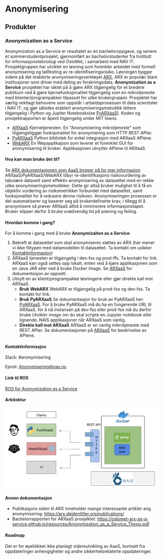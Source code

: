 # Anonymisering

## Produkter
### Anonymization as a Service
Anonymization as a Service er resultatet av en bacheloroppgave, og senere et sommerstudentprosjekt, 
gjennomført av bachelorstudenter fra Institutt for informasjonsteknologi ved OsloMet, i samarbeid med NAV IT. 
Prosjektgruppen har utviklet en løsning som forenkler arbeidet med formell anonymisering og tallfesting av 
re-identifiseringsrisiko. Løsningen bygger videre på det etablerte anonymiseringsverktøyet 
[ARX](https://arx.deidentifier.org/), ARX er populær blant institusjoner som driver med deling av forskningsdata. **Anonymization as a Service** prosjektet har siktet på å gjøre ARX tilgjengelig for et bredere publikum ved å gjøre kjernefunksjonalitet tilgjengelig som en mikrotjeneste med klienter/programpakker tilpasset for ulike brukergrupper. 
Prosjektet har særlig vektlagt behovene som oppstår i arbeidsprosessen til data scientister i NAV IT, 
og gjør således etablert anonymiseringsmetodikk lettere tilgjengelig i Python og Jupiter Notebooks(se [PyARXaaS](https://github.com/navikt/PyARXaaS)).
Koden og prosjektrapporten er åpent tilgjengelig under MIT lisens.

- [ARXaaS](https://github.com/navikt/ARXaaS)
  Kjernetjenesten. En "Anonymisering mikrotjeneste" som tilgjengeliggjør funksjonalitet for anonymiering som HTTP REST APIer.
- [PyARXaaS](https://github.com/navikt/PyARXaaS)
  Python bibliotek for enkel integrasjon med ARXaaS APIene. 
- [WebARX](https://github.com/navikt/webarx-poc)
  En Wepapplikajson som leverer et forenklet GUI for anonymisering til bruker. Applikasjonen utnytter APIene til ARXaaS.

#### Hva kan man bruke det til?
Se [ARX dokumentasjonen som AaaS bygger på for mer informasjon](https://arx.deidentifier.org/overview/)
ARXaaS/PyARXaaS/WebARX tilbyr re-identifikasjons risikovurdering av tabulære datasett samt effektiv anonymisering av datasettet med en rekke ulike anonymiseringsmetodikker. Dette gir altså bruker mulighet til å få en objektiv vurdering av risikometrikker forbundet med datasettet, samt funksjonalitet for å redusere denne risikoen. Anonymiseringen prosessen er del-automatiserer og baserer seg på brukerdefinerte krav, i tillegg til å anonymisere så prøver ARXaaS alltid å minimerere informasjonstapet. Bruker slipper derfor å bruke unødvendig tid på prøving og feiling. 

#### Hvordan komme i gang?
For å komme i gang med å bruke **Anonymizaiton as a Service**:
1. Bekreft at datasettet som skal anonymiseres støttes av ARX (her mener vi ikke filtypen med datamodellen til datasettet. Ta kontakt om usikker [Kontaktinformasjon](#kontaktinformasjon))
2. ARXaaS tjenesten er tilgjengelig i dev-fss og prod-ffs. Ta kontakt for link. ARXaaS kan også settes opp lokalt, enten ved å kjøre applikasjonen som en Java JAR eller ved å bruke Docker image. Se [ARXaaS](https://github.com/navikt/ARXaaS) for dokumentasjon av oppsett.
3. Utnytt en av klient/programpakke løsningene eller gjør direkte kall mot ARXaaS.
    - **Bruk WebARX** WebARX er tilgjengelig på prod-fss og dev-fss. Ta kontakt for link.
    - **Bruk PyARXaaS** Se dokumentasjon for bruk av PyARXaaS her: [PyARXaaS](https://github.com/navikt/PyARXaaS). For å bruke PyARXaaS må du ha en fungerende URL til ARXaaS. for å nå instansen på dev-fss eller prod-fss må du derfor bruke *Utvikler image* om du skal scripte en Jupyter notebook eller lignende. NAIS applikasjoner når ARXaaS som vanlig.
    - **Direkte kall mot ARXaaS** ARXaaS er en vanlig mikrotjeneste med REST APIer. Se dokumentasjonen på [ARXaaS](https://github.com/navikt/ARXaaS) for beskrivelse av APIene.


#### Kontaktinformasjon
Slack: #anonymisering

Epost: Anonymisering@nav.no

#### Link til ROS
[ROS for Anonymization as a Service](https://apps.powerapps.com/play/f8517640-ea01-46e2-9c09-be6b05013566?ID=126)

#### Arkitektur
![AaaS arkitektur diagram](resources/AaaS-arkitektur.png)

#### Annen dokumentasjon
- Publikasjons siden til ARX inneholder mange interessante artikler ang anonymisering: https://arx.deidentifier.org/publications/
- Bachelorrapporten for ARXaaS prosjektet: https://oslomet-arx-as-a-service.github.io/resources/Anonymization_as_a_Service_Thesis.pdf

#### Roadmap
Det er for øyeblikket ikke planlagt videreutvikling av AaaS, bortsett fra oppdateringer avhengigheter og andre 
sikkerhetsrelaterte oppdateringer.
